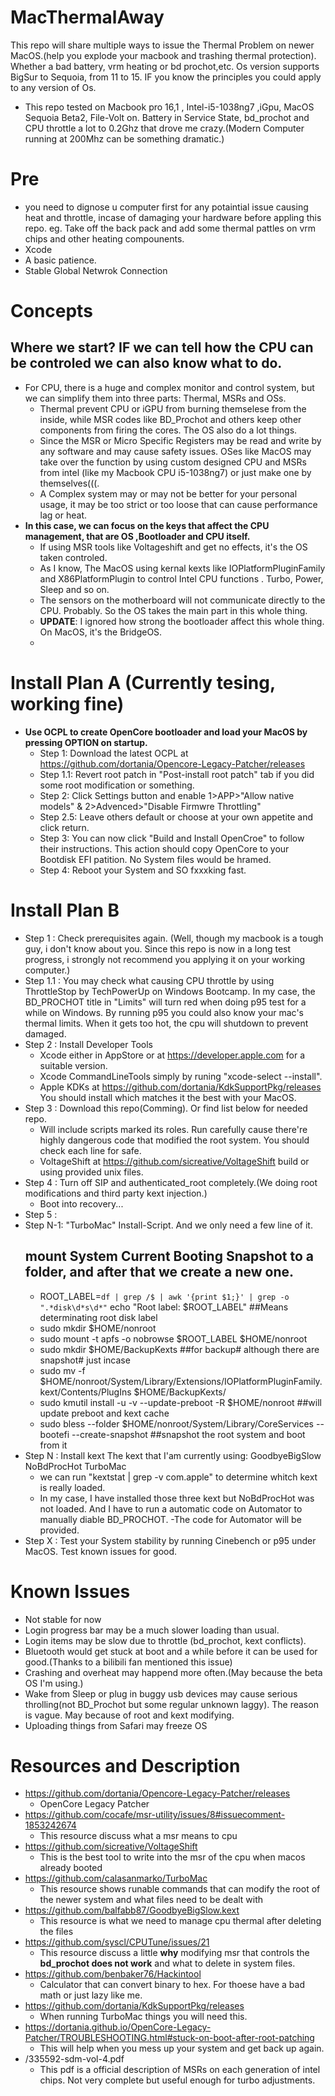# MacThermalAway
This repo will share multiple ways to issue the Thermal Problem on newer MacOS.(help you explode your macbook and trashing thermal protection). Whether a bad battery, vrm heating or bd prochot,etc. Os version supports BigSur to Sequoia, from 11 to 15. IF you know the principles you could apply to any version of Os.
- This repo tested on Macbook pro 16,1 , Intel-i5-1038ng7 ,iGpu, MacOS Sequoia Beta2, File-Volt on. Battery in Service State, bd_prochot  and CPU throttle a lot to 0.2Ghz that drove me crazy.(Modern Computer running at 200Mhz can be something dramatic.)
# Pre
- you need to dignose u computer first for any potaintial issue causing heat and throttle, incase of damaging your hardware before appling this repo.
  eg. Take off the back pack and add some thermal pattles on vrm chips and other heating compounents.
- Xcode
- A basic patience.
- Stable Global Netwrok Connection
# Concepts
 ## Where we start? IF we can tell how the CPU can be controled we can also know what to do. ##
- For CPU, there is a huge and complex monitor and control system, but we can simplify them into three parts: Thermal, MSRs and OSs.
  - Thermal prevent CPU or iGPU from burning themselese from the inside, while MSR codes like BD_Prochot and others keep other components from firing the cores. The OS also do a lot things.
  - Since the MSR or Micro Specific Registers may be read and write by any software and may cause safety issues. OSes like MacOS may take over the function by using custom designed CPU and MSRs from intel (like my Macbook CPU i5-1038ng7) or just make one by themselves(((.
  - A Complex system may or may not be better for your personal usage, it may be too strict or too loose that can cause performance lag or heat.
- **In this case, we can focus on the keys that affect the CPU management, that are OS ,Bootloader and CPU itself.**
  - If using MSR tools like Voltageshift and get no effects, it's the OS taken controled. 
  - As I know, The MacOS using kernal kexts like IOPlatformPluginFamily and X86PlatformPlugin to control Intel CPU functions . Turbo, Power, Sleep and so on.
  - The sensors on the motherboard will not communicate directly to the CPU. Probably. So the OS takes the main part in this whole thing.
  - **UPDATE**: I ignored how strong the bootloader affect this whole thing. On MacOS, it's the BridgeOS.
  - 
# Install Plan A (Currently tesing, working fine)
- **Use OCPL to create OpenCore bootloader and load your MacOS by pressing OPTION on startup.**
    - Step 1: Download the latest OCPL at https://github.com/dortania/Opencore-Legacy-Patcher/releases
    - Step 1.1: Revert root patch in "Post-install root patch" tab if you did some root modification or something.
    - Step 2: Click Settings button and enable 1>APP>"Allow native models" & 2>Advenced>"Disable Firmwre Throttling"
    - Step 2.5: Leave others default or choose at your own appetite and click return.
    - Step 3: You can now click "Build and Install OpenCroe" to follow  their instructions. This action should copy OpenCore to your Bootdisk EFI patition. No System files would be hramed.
    - Step 4: Reboot your System and SO fxxxking fast.
      
# Install Plan B
- Step 1 : Check prerequisites again. (Well, though my macbook is a tough guy, i don't know about you. Since this repo is now in a long test progress, i strongly not recommend you applying it on your working computer.)
- Step 1.1 : You may check what causing CPU throttle by using ThrottleStop by TechPowerUp on Windows Bootcamp. In my case, the BD_PROCHOT title in "Limits" will turn red when doing p95 test for a while on Windows. By running p95 you could also know your mac's thermal limits. When it gets too hot, the cpu will shutdown to prevent damaged.
- Step 2 : Install Developer Tools
  - Xcode either in AppStore or at https://developer.apple.com for a suitable version.
  - Xcode CommandLineTools simply by runing "xcode-select --install".
  - Apple KDKs at https://github.com/dortania/KdkSupportPkg/releases You should install which matches it the best with your MacOS.
- Step 3 : Download this repo(Comming). Or find list below for needed repo.
  - Will include scripts marked its roles. Run carefully cause there're highly dangerous code that modified the root system. You should check each line for safe.
  - VoltageShift at https://github.com/sicreative/VoltageShift build or using provided unix files.
- Step 4 : Turn off SIP and authenticated_root completely.(We doing root modifications and third party kext injection.)
  - Boot into recovery...
- Step 5 :
- Step N-1: "TurboMac" Install-Script. And we only need a few line of it.
  ## mount System Current Booting Snapshot to a folder, and after that we create a new one. ##
  - ROOT_LABEL=`df | grep /$ | awk '{print $1;}' | grep -o ".*disk\d*s\d*"`
echo "Root label: $ROOT_LABEL" ##Means determinating root disk label
  - sudo mkdir $HOME/nonroot
  - sudo mount -t apfs -o nobrowse $ROOT_LABEL $HOME/nonroot
  - sudo mkdir $HOME/BackupKexts ##for backup# although there are snapshot# just incase
  - sudo mv -f $HOME/nonroot/System/Library/Extensions/IOPlatformPluginFamily.kext/Contents/PlugIns $HOME/BackupKexts/
  - sudo kmutil install -u -v --update-preboot -R $HOME/nonroot ##will update preboot and kext cache
  - sudo bless --folder $HOME/nonroot/System/Library/CoreServices --bootefi --create-snapshot ##snapshot the root system and boot from it
- Step N : Install kext
  The kext that I'am currently using: GoodbyeBigSlow NoBdProcHot TurboMac
  - we can run "kextstat | grep -v com.apple" to determine whitch kext is really loaded.
  - In my case, I have installed those three kext but NoBdProcHot was not loaded. And I have to run a automatic code on Automator to manually diable BD_PROCHOT.
    -The code for Automator will be provided.
 - Step X : Test your System stability by running Cinebench or p95 under MacOS. Test known issues for good.
# Known Issues
- Not stable for now
- Login progress bar may be a much slower loading than usual.
- Login items may be slow due to throttle (bd_prochot, kext conflicts).
- Bluetooth would get stuck at boot and a while before it can be used for good.(Thanks to a bilibili fan mentioned this issue)
- Crashing and overheat may happend more often.(May because the beta OS I'm using.)
- Wake from Sleep or plug in buggy usb devices may cause serious throlling(not BD_Prochot but some regular unknown laggy). The reason is vague. May because of root and kext modifying.
- Uploading things from Safari may freeze OS
# Resources and Description 
- https://github.com/dortania/Opencore-Legacy-Patcher/releases
  - OpenCore Legacy Patcher
- https://github.com/cocafe/msr-utility/issues/8#issuecomment-1853242674
  - This resource discuss what a msr means to cpu
- https://github.com/sicreative/VoltageShift
  - This is the best tool to write into the msr of the cpu when macos already booted
- https://github.com/calasanmarko/TurboMac
  - This resource shows runable commands that can modify the root of the newer system and what files need to be dealt with
- https://github.com/balfabb87/GoodbyeBigSlow.kext
  - This resource is what we need to manage cpu thermal after deleting the files
- https://github.com/syscl/CPUTune/issues/21
  - This resource discuss a little **why** modifying msr that controls the **bd_prochot does not work** and what to delete in system files.
- https://github.com/benbaker76/Hackintool
  - Calculator that can convert binary to hex. For thoese have a bad math or just lazy like me.
- https://github.com/dortania/KdkSupportPkg/releases
  - When running TurboMac things you will need this.
- https://dortania.github.io/OpenCore-Legacy-Patcher/TROUBLESHOOTING.html#stuck-on-boot-after-root-patching
  - This will help when you mess up your system and get back up again.
- /335592-sdm-vol-4.pdf
  - This pdf is a official description of MSRs on each generation of intel chips. Not very complete but useful enough for turbo adjustments.
